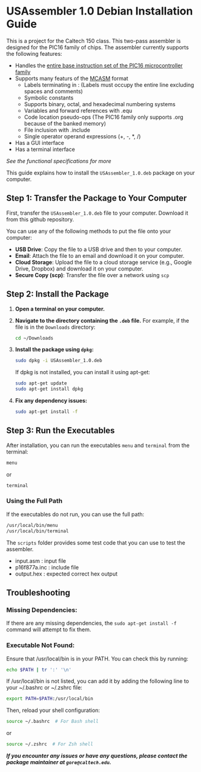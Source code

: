 # USAssembler 1.0 Debian Installation Guide
This is a project for the Caltech 150 class. This two-pass assembler is designed for the PIC16 family of chips.
The assembler currently supports the following features:
- Handles the [entire base instruction set of the PIC16 microcontroller family](https://ww1.microchip.com/downloads/en/DeviceDoc/31029a.pdf)
- Supports many featurs of the [MCASM](https://ww1.microchip.com/downloads/en/DeviceDoc/MPLAB%20XC8%20PIC%20Assembler%20User's%20Guide%2050002974A.pdf) format
    - Labels terminating in : (Labels must occupy the entire line excluding spaces and comments)
    - Symbolic constants
    - Supports binary, octal, and hexadecimal numbering systems
    - Variables and forward references with .equ
    - Code location pseudo-ops (The PIC16 family only supports .org because of the banked memory)
    - File inclusion with .include
    - Single operator operand expressions (+, -, *, /)
- Has a GUI interface
- Has a terminal interface

*See the functional specifications for more*
 
This guide explains how to install the `USAssembler_1.0.deb` package on your computer.

## Step 1: Transfer the Package to Your Computer

First, transfer the `USAssembler_1.0.deb` file to your computer. Download it from this github repository.

You can use any of the following methods to put the file onto your computer:

- **USB Drive**: Copy the file to a USB drive and then to your computer.
- **Email**: Attach the file to an email and download it on your computer.
- **Cloud Storage**: Upload the file to a cloud storage service (e.g., Google Drive, Dropbox) and download it on your computer.
- **Secure Copy (scp)**: Transfer the file over a network using `scp`

## Step 2: Install the Package

1. **Open a terminal on your computer.**

2. **Navigate to the directory containing the `.deb` file.** For example, if the file is in the `Downloads` directory:
    ```bash
    cd ~/Downloads
    ```

3. **Install the package using `dpkg`:**
    ```bash
    sudo dpkg -i USAssembler_1.0.deb
    ```

    If dpkg is not installed, you can install it using apt-get:
    ```bash
    sudo apt-get update
    sudo apt-get install dpkg
    ```

4. **Fix any dependency issues:**
    ```bash
    sudo apt-get install -f
    ```

## Step 3: Run the Executables

After installation, you can run the executables `menu` and `terminal` from the terminal:

```bash
menu
```

or

```bash
terminal
```

### Using the Full Path

If the executables do not run, you can use the full path:

```bash
/usr/local/bin/menu
/usr/local/bin/terminal
```

The `scripts` folder provides some test code that you can use to test the assembler.
- input.asm : input file
- p16f877a.inc : include file
- output.hex : expected correct hex output

## Troubleshooting

### Missing Dependencies: 

If there are any missing dependencies, the `sudo apt-get install -f` command will attempt to fix them.

### Executable Not Found: 

Ensure that /usr/local/bin is in your PATH. You can check this by running:
```bash
echo $PATH | tr ':' '\n'
```

If /usr/local/bin is not listed, you can add it by adding the following line to your ~/.bashrc or ~/.zshrc file:
```bash
export PATH=$PATH:/usr/local/bin
```

Then, reload your shell configuration:

```bash
source ~/.bashrc  # For Bash shell
```

or

```bash
source ~/.zshrc  # For Zsh shell
```

***If you encounter any issues or have any questions, please contact the package maintainer at `gore@caltech.edu`.***
